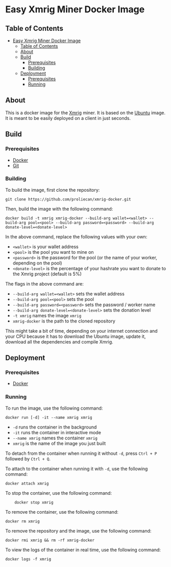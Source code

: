 # Easy Xmrig Miner Docker Image

## Table of Contents

- [Easy Xmrig Miner Docker Image](#easy-xmrig-miner-docker-image)
  - [Table of Contents](#table-of-contents)
  - [About](#about)
  - [Build](#build)
    - [Prerequisites](#prerequisites)
    - [Building](#building)
  - [Deployment](#deployment)
    - [Prerequisites](#prerequisites-1)
    - [Running](#running)
## About

This is a docker image for the [Xmrig](https://github.com/xmrig/xmrig) miner. It is based on the [Ubuntu](https://hub.docker.com/_/ubuntu) image. It is meant to be easily deployed on a client in just seconds.

## Build

### Prerequisites

- [Docker](https://www.docker.com/)
- [Git](https://git-scm.com/)

### Building

To build the image, first clone the repository:

    git clone https://github.com/proliecan/xmrig-docker.git

Then, build the image with the following command:

    docker build -t xmrig xmrig-docker --build-arg wallet=<wallet> --build-arg pool=<pool> --build-arg password=<password> --build-arg donate-level=<donate-level>

In the above command, replace the following values with your own:

 - `<wallet>` is your wallet address
 - `<pool>` is the pool you want to mine on
 - `<password>` is the password for the pool (or the name of your worker, depending on the pool)
 - `<donate-level>` is the percentage of your hashrate you want to donate to the Xmrig project (default is 5%)

The flags in the above command are:
- `--build-arg wallet=<wallet>` sets the wallet address
- `--build-arg pool=<pool>` sets the pool
- `--build-arg password=<password>` sets the password / worker name
- `--build-arg donate-level=<donate-level>` sets the donation level
- `-t xmrig` names the image `xmrig`
- `xmrig-docker` is the path to the cloned repository

This might take a bit of time, depending on your internet connection and your CPU because it has to download the Ubuntu image, update it, download all the dependencies and compile Xmrig.

## Deployment

### Prerequisites

- [Docker](https://www.docker.com/)

### Running

To run the image, use the following command:

    docker run [-d] -it --name xmrig xmrig

 - `-d` runs the container in the background
 - `-it` runs the container in interactive mode
 - `--name xmrig` names the container `xmrig`
 - `xmrig` is the name of the image you just built

To detach from the container when running it without `-d`, press `Ctrl + P` followed by `Ctrl + Q`.

To attach to the container when running it with `-d`, use the following command:

    docker attach xmrig

To stop the container, use the following command:
    
        docker stop xmrig

To remove the container, use the following command:

    docker rm xmrig

To remove the repository and the image, use the following command:

    docker rmi xmrig && rm -rf xmrig-docker

To view the logs of the container in real time, use the following command:

    docker logs -f xmrig

